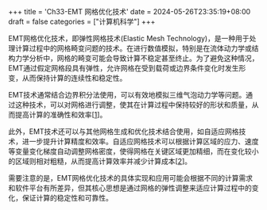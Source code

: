 +++
title = 'Ch33-EMT 网格优化技术'
date = 2024-05-26T23:35:19+08:00
draft = false
categories = ["计算机科学"]
+++

EMT网格优化技术，即弹性网格技术(Elastic Mesh Technology)，是一种用于处理计算过程中的网格畸变问题的技术。在进行数值模拟，特别是在流体动力学或结构力学分析中，网格的畸变可能会导致计算不稳定甚至终止。为了避免这种情况，EMT通过假定网格段具有弹性，允许网格在受到载荷或边界条件变化时发生形变，从而保持计算的连续性和稳定性。

EMT技术通常结合边界积分法使用，可以有效地模拟三维气泡动力学等问题。通过这种技术，可以对网格进行调整，使其在计算过程中保持较好的形状和质量，从而提高计算的准确性和效率[[1]]。

此外，EMT技术还可以与其他网格生成和优化技术结合使用，如自适应网格技术，进一步提升计算精度和效率。自适应网格技术可以根据计算区域的应力、速度等变量变化梯度自动调整网格密度，使得网格在关键区域更加精细，而在变化较小的区域则相对粗糙，从而提高计算效率并减少计算成本[[2]]。

需要注意的是，EMT网格优化技术的具体实现和应用可能会根据不同的计算需求和软件平台有所差异，但其核心思想是通过网格的弹性调整来适应计算过程中的变化，保证计算的稳定性和可靠性。

[1]: https://pubs.cstam.org.cn/data/article/bzycj/preview/pdf/1001-1455(2008)02-0124-07.pdf
[2]: https://www.researchgate.net/publication/368874312_jiyuzishiyingwanggedejiegoutapuyouhuaStructural_topology_optimization_based_on_adaptive_mesh
